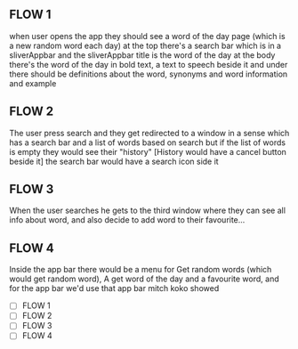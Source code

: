 ## FLOW 1
when user opens the app they should see a word of the day page (which is a new random word each day)
at the top there's a search bar which is in a sliverAppbar and the sliverAppbar title is the word of the day
at the body there's the word of the day in bold text, a text to speech beside it and under there should be definitions about the word, synonyms and word information and example

## FLOW 2
The user press search and they get redirected to a window in a sense which has a search bar and a list of words based on search but if the list of words is empty they would see their "history" [History would have a cancel button beside it]
the search bar would have a search icon side it

## FLOW 3
When the user searches he gets to the third window where they can see all info about word, and also decide to add word to their favourite...

## FLOW 4
Inside the app bar there would be a menu for Get random words (which would get random word), A get word of the day and a favourite word, and for the app bar we'd use that app bar mitch koko showed

- [ ] FLOW 1
- [ ] FLOW 2
- [ ] FLOW 3
- [ ] FLOW 4